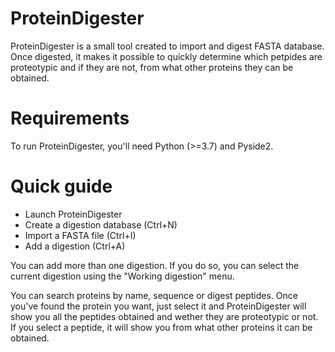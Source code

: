 # ProteinDigester
ProteinDigester is a small tool created to import and digest FASTA database. Once digested, it makes it possible to quickly determine which petpides are proteotypic and if they are not, from what other proteins they can be obtained.
# Requirements
To run ProteinDigester, you'll need Python (>=3.7) and Pyside2.
# Quick guide
- Launch ProteinDigester
- Create a digestion database (Ctrl+N)
- Import a FASTA file (Ctrl+I)
- Add a digestion (Ctrl+A)

You can add more than one digestion. If you do so, you can select the current digestion using the "Working digestion" menu.

You can search proteins by name, sequence or digest peptides. Once you've found the protein you want, just select it and ProteinDigester will show you all the peptides obtained and wether they are proteotypic or not. If you select a peptide, it will show you from what other proteins it can be obtained.
